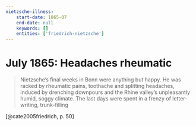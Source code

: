 ```yaml
---
nietzsche-illness:
    start-date: 1865-07
    end-date: null
    keywords: []
    entities: ['friedrich-nietzsche']
---
```


# July 1865: Headaches rheumatic

> Nietzsche’s final weeks in Bonn were anything but happy. He was racked by
> rheumatic pains, toothache and splitting headaches, induced by drenching
> downpours and the Rhine valley’s unpleasantly humid, soggy climate. The last
> days were spent in a frenzy of letter-writing, trunk-filling

[@cate2005friedrich, p. 50]
